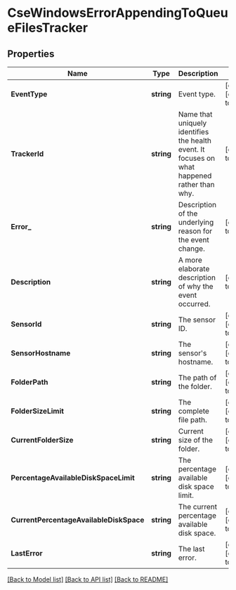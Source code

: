 # CseWindowsErrorAppendingToQueueFilesTracker

## Properties
Name | Type | Description | Notes
------------ | ------------- | ------------- | -------------
**EventType** | **string** | Event type. | [optional] [default to null]
**TrackerId** | **string** | Name that uniquely identifies the health event. It focuses on what happened rather than why. | [default to null]
**Error_** | **string** | Description of the underlying reason for the event change. | [default to null]
**Description** | **string** | A more elaborate description of why the event occurred. | [default to null]
**SensorId** | **string** | The sensor ID. | [optional] [default to null]
**SensorHostname** | **string** | The sensor&#x27;s hostname. | [optional] [default to null]
**FolderPath** | **string** | The path of the folder. | [optional] [default to null]
**FolderSizeLimit** | **string** | The complete file path. | [optional] [default to null]
**CurrentFolderSize** | **string** | Current size of the folder. | [optional] [default to null]
**PercentageAvailableDiskSpaceLimit** | **string** | The percentage available disk space limit. | [optional] [default to null]
**CurrentPercentageAvailableDiskSpace** | **string** | The current percentage available disk space. | [optional] [default to null]
**LastError** | **string** | The last error. | [optional] [default to null]

[[Back to Model list]](../README.md#documentation-for-models) [[Back to API list]](../README.md#documentation-for-api-endpoints) [[Back to README]](../README.md)

